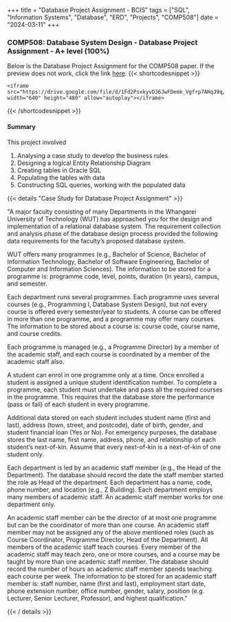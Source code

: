 +++
title = "Database Project Assignment - BCIS"
tags = ["SQL", "Information Systems", "Database", "ERD", "Projects", "COMP508"]
date = "2024-03-11"
+++


### COMP508: Database System Design - Database Project Assignment - A+ level (100%)

Below is the Database Project Assignment for the COMP508 paper. If the preview does not work, click the link [here](https://drive.google.com/file/d/1Fd2PsxkyvDJ6JwFDemk_Vgfrp7AHqJ9q/view).
{{< shortcodesnippet >}}

    <iframe src="https://drive.google.com/file/d/1Fd2PsxkyvDJ6JwFDemk_Vgfrp7AHqJ9q/preview" width="640" height="480" allow="autoplay"></iframe>

{{< /shortcodesnippet >}}

#### Summary

This project involved

1. Analysing a case study to develop the business rules
2. Designing a logical Entity Relationship Diagram
3. Creating tables in Oracle SQL 
4. Populating the tables with data
5. Constructing SQL queries, working with the populated data

{{< details "Case Study for Database Project Assignment" >}}

"A major faculty consisting of many Departments in the Whangarei University of Technology
(WUT) has approached you for the design and implementation of a relational database
system. The requirement collection and analysis phase of the database design process
provided the following data requirements for the faculty’s proposed database system.

WUT offers many programmes (e.g., Bachelor of Science, Bachelor of Information
Technology, Bachelor of Software Engineering, Bachelor of Computer and Information
Sciences). The information to be stored for a programme is: programme code, level, points,
duration (in years), campus, and semester.

Each department runs several programmes. Each programme uses several courses (e.g.,
Programming I, Database System Design), but not every course is offered every
semester/year to students. A course can be offered in more than one programme, and a
programme may offer many courses. The information to be stored about a course is: course
code, course name, and course credits.

Each programme is managed (e.g., a Programme Director) by a member of the academic staff,
and each course is coordinated by a member of the academic staff also.

A student can enrol in one programme only at a time. Once enrolled a student is assigned a
unique student identification number. To complete a programme, each student must
undertake and pass all the required courses in the programme. This requires that the
database store the performance (pass or fail) of each student in every programme.

Additional data stored on each student includes student name (first and last), address (town,
street, and postcode), date of birth, gender, and student financial loan (Yes or No). For
emergency purposes, the database stores the last name, first name, address, phone, and
relationship of each student’s next-of-kin. Assume that every next-of-kin is a next-of-kin of
one student only.

Each department is led by an academic staff member (e.g., the Head of the Department). The
database should record the date the staff member started the role as Head of the department.
Each department has a name, code, phone number, and location (e.g., Z Building). Each
department employs many members of academic staff. An academic staff member works for
one department only.

An academic staff member can be the director of at most one programme but can be the
coordinator of more than one course. An academic staff member may not be assigned any of
the above mentioned roles (such as Course Coordinator, Programme Director, Head of the
Department). All members of the academic staff teach courses. Every member of the
academic staff may teach zero, one or more courses, and a course may be taught by more
than one academic staff member. The database should record the number of hours an
academic staff member spends teaching each course per week. The information to be stored
for an academic staff member is: staff number, name (first and last), employment start date,
phone extension number, office number, gender, salary, position (e.g. Lecturer, Senior
Lecturer, Professor), and highest qualification."

{{< / details >}}